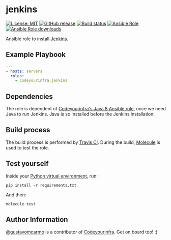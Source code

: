 # jenkins

[![License: MIT](https://img.shields.io/badge/License-MIT-yellow.svg)](https://opensource.org/licenses/MIT) [![GitHub release](https://img.shields.io/github/release/codeyourinfra/jenkins.svg)](https://github.com/codeyourinfra/jenkins/releases/latest) [![Build status](https://travis-ci.org/codeyourinfra/jenkins.svg?branch=master)](https://travis-ci.org/codeyourinfra/jenkins) [![Ansible Role](https://img.shields.io/ansible/role/29218.svg)](https://galaxy.ansible.com/codeyourinfra/jenkins) [![Ansible Role downloads](https://img.shields.io/ansible/role/d/29218.svg)](https://galaxy.ansible.com/codeyourinfra/jenkins)

Ansible role to install [Jenkins](https://jenkins.io).

## Example Playbook

```yml
---
- hosts: servers
  roles:
    - codeyourinfra.jenkins
```

## Dependencies

The role is dependent of [Codeyourinfra's Java 8 Ansible role](https://github.com/codeyourinfra/java8/tree/v1.0), once we need Java to run Jenkins. Java is so installed before the Jenkins installation.

## Build process

The build process is performed by [Travis CI](https://travis-ci.org/codeyourinfra/jenkins). During the build, [Molecule](https://molecule.readthedocs.io) is used to test the role.

## Test yourself

Inside your [Python virtual environment](https://docs.python.org/3/tutorial/venv.html), run:

`pip install -r requirements.txt`

And then:

`molecule test`

## Author Information

[@gustavomcarmo](https://github.com/gustavomcarmo) is a contributor of [Codeyourinfra](https://github.com/codeyourinfra). Get on board too! :)

